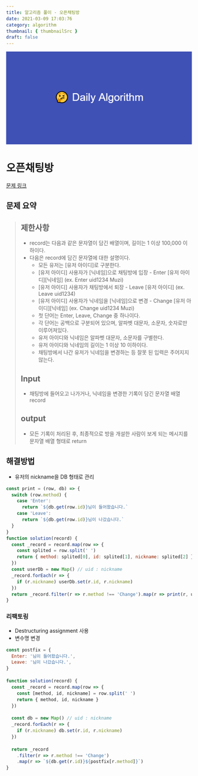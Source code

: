 ```yaml
---
title: 알고리즘 풀이 - 오픈채팅방
date: 2021-03-09 17:03:76
category: algorithm
thumbnail: { thumbnailSrc }
draft: false
---
```


![picture 22](images/2021-03-09/ba0118f82c0feeca7e76871c011166f54043143d3dd0994493963b5334b3472f.png)

# 오픈채팅방

[문제 링크](https://programmers.co.kr/learn/courses/30/lessons/42888)

## 문제 요약

> ## 제한사항
>
> - record는 다음과 같은 문자열이 담긴 배열이며, 길이는 1 이상 100,000 이하이다.
> - 다음은 record에 담긴 문자열에 대한 설명이다.
>   - 모든 유저는 [유저 아이디]로 구분한다.
>   - [유저 아이디] 사용자가 [닉네임]으로 채팅방에 입장 - Enter [유저 아이디][닉네임] (ex. Enter uid1234 Muzi)
>   - [유저 아이디] 사용자가 채팅방에서 퇴장 - Leave [유저 아이디] (ex. Leave uid1234)
>   - [유저 아이디] 사용자가 닉네임을 [닉네임]으로 변경 - Change [유저 아이디][닉네임] (ex. Change uid1234 Muzi)
>   - 첫 단어는 Enter, Leave, Change 중 하나이다.
>   - 각 단어는 공백으로 구분되어 있으며, 알파벳 대문자, 소문자, 숫자로만 이루어져있다.
>   - 유저 아이디와 닉네임은 알파벳 대문자, 소문자를 구별한다.
>   - 유저 아이디와 닉네임의 길이는 1 이상 10 이하이다.
>   - 채팅방에서 나간 유저가 닉네임을 변경하는 등 잘못 된 입력은 주어지지 않는다.
>
> ## Input
>
> - 채팅방에 들어오고 나가거나, 닉네임을 변경한 기록이 담긴 문자열 배열 record
>
> ## output
>
> - 모든 기록이 처리된 후, 최종적으로 방을 개설한 사람이 보게 되는 메시지를 문자열 배열 형태로 return

## 해결방법

- 유저의 nickname을 DB 형태로 관리

```js
const print = (row, db) => {
  switch (row.method) {
    case 'Enter':
      return `${db.get(row.id)}님이 들어왔습니다.`
    case 'Leave':
      return `${db.get(row.id)}님이 나갔습니다.`
  }
}
function solution(record) {
  const _record = record.map(row => {
    const splited = row.split(' ')
    return { method: splited[0], id: splited[1], nickname: splited[2] }
  })
  const userDb = new Map() // uid : nickname
  _record.forEach(r => {
    if (r.nickname) userDb.set(r.id, r.nickname)
  })
  return _record.filter(r => r.method !== 'Change').map(r => print(r, userDb))
}
```

### 리팩토링

- Destructuring assignment 사용
- 변수명 변경

```js
const postfix = {
  Enter: '님이 들어왔습니다.',
  Leave: '님이 나갔습니다.',
}

function solution(record) {
  const _record = record.map(row => {
    const [method, id, nickname] = row.split(' ')
    return { method, id, nickname }
  })

  const db = new Map() // uid : nickname
  _record.forEach(r => {
    if (r.nickname) db.set(r.id, r.nickname)
  })

  return _record
    .filter(r => r.method !== 'Change')
    .map(r => `${db.get(r.id)}${postfix[r.method]}`)
}
```
